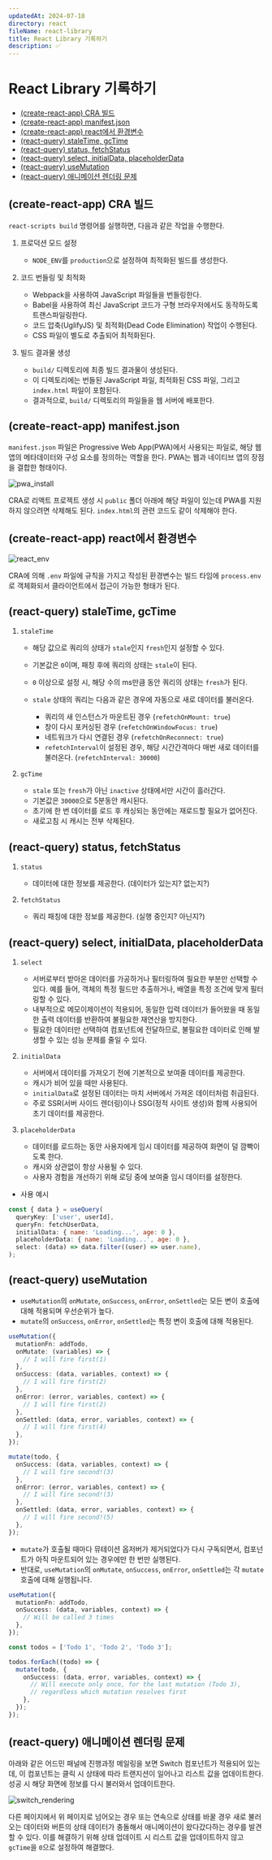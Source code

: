 ```yaml
---
updatedAt: 2024-07-18
directory: react
fileName: react-library
title: React Library 기록하기
description: ✅
---
```


# React Library 기록하기

- [(create-react-app) CRA 빌드](#create-react-app-cra-빌드)
- [(create-react-app) manifest.json](#create-react-app-manifestjson)
- [(create-react-app) react에서 환경변수](#create-react-app-react에서-환경변수)
- [(react-query) staleTime, gcTime](#react-query-staletime-gctime)
- [(react-query) status, fetchStatus](#react-query-status-fetchstatus)
- [(react-query) select, initialData, placeholderData](#react-query-select-initialdata-placeholderdata)
- [(react-query) useMutation](#react-query-usemutation)
- [(react-query) 애니메이션 렌더링 문제](#react-query-애니메이션-렌더링-문제)

## (create-react-app) CRA 빌드

`react-scripts build` 명령어를 실행하면, 다음과 같은 작업을 수행한다.

1. 프로덕션 모드 설정

   - `NODE_ENV`를 `production`으로 설정하여 최적화된 빌드를 생성한다.

2. 코드 번들링 및 최적화

   - Webpack을 사용하여 JavaScript 파일들을 번들링한다.
   - Babel을 사용하여 최신 JavaScript 코드가 구형 브라우저에서도 동작하도록 트랜스파일링한다.
   - 코드 압축(UglifyJS) 및 최적화(Dead Code Elimination) 작업이 수행된다.
   - CSS 파일이 별도로 추출되어 최적화된다.

3. 빌드 결과물 생성

   - `build/` 디렉토리에 최종 빌드 결과물이 생성된다.
   - 이 디렉토리에는 번들된 JavaScript 파일, 최적화된 CSS 파일, 그리고 `index.html` 파일이 포함된다.
   - 결과적으로, `build/` 디렉토리의 파일들을 웹 서버에 배포한다.

## (create-react-app) manifest.json

`manifest.json` 파일은 Progressive Web App(PWA)에서 사용되는 파일로, 해당 웹 앱의 메타데이터와 구성 요소를 정의하는 역할을 한다. PWA는 웹과 네이티브 앱의 장점을 결합한 형태이다.

![pwa_install](images/pwa_install.png)

CRA로 리액트 프로젝트 생성 시 `public` 폴더 아래에 해당 파일이 있는데 PWA를 지원하지 않으려면 삭제해도 된다. `index.html`의 관련 코드도 같이 삭제해야 한다.

## (create-react-app) react에서 환경변수

![react_env](images/react_env.png)

CRA에 의해 `.env` 파일에 규칙을 가지고 작성된 환경변수는 빌드 타임에 `process.env`로 객체화되서 클라이언트에서 접근이 가능한 형태가 된다.

## (react-query) staleTime, gcTime

1. `staleTime`

   - 해당 값으로 쿼리의 상태가 `stale`인지 `fresh`인지 설정할 수 있다.
   - 기본값은 `0`이며, 패칭 후에 쿼리의 상태는 `stale`이 된다.
   - `0` 이상으로 설정 시, 해당 수의 ms만큼 동안 쿼리의 상태는 `fresh`가 된다.
   - `stale` 상태의 쿼리는 다음과 같은 경우에 자동으로 새로 데이터를 불러온다.

     - 쿼리의 새 인스턴스가 마운트된 경우 (`refetchOnMount: true`)
     - 창이 다시 포커싱된 경우 (`refetchOnWindowFocus: true`)
     - 네트워크가 다시 연결된 경우 (`refetchOnReconnect: true`)
     - `refetchInterval`이 설정된 경우, 해당 시간간격마다 매번 새로 데이터를 불러온다. (`refetchInterval: 30000`)

2. `gcTime`

   - `stale` 또는 `fresh`가 아닌 `inactive` 상태에서만 시간이 흘러간다.
   - 기본값은 `30000`으로 5분동안 캐시된다.
   - 초기에 한 번 데이터를 로드 후 캐싱되는 동안에는 재로드할 필요가 없어진다.
   - 새로고침 시 캐시는 전부 삭제된다.

## (react-query) status, fetchStatus

1. `status`

   - 데이터에 대한 정보를 제공한다. (데이터가 있는지? 없는지?)

2. `fetchStatus`

   - 쿼리 패칭에 대한 정보를 제공한다. (실행 중인지? 아닌지?)

## (react-query) select, initialData, placeholderData

1. `select`

   - 서버로부터 받아온 데이터를 가공하거나 필터링하여 필요한 부분만 선택할 수 있다. 예를 들어, 객체의 특정 필드만 추출하거나, 배열을 특정 조건에 맞게 필터링할 수 있다.
   - 내부적으로 메모이제이션이 적용되어, 동일한 입력 데이터가 들어왔을 때 동일한 출력 데이터를 반환하여 불필요한 재연산을 방지한다.
   - 필요한 데이터만 선택하여 컴포넌트에 전달하므로, 불필요한 데이터로 인해 발생할 수 있는 성능 문제를 줄일 수 있다.

2. `initialData`

   - 서버에서 데이터를 가져오기 전에 기본적으로 보여줄 데이터를 제공한다.
   - 캐시가 비어 있을 때만 사용된다.
   - `initialData`로 설정된 데이터는 마치 서버에서 가져온 데이터처럼 취급된다.
   - 주로 SSR(서버 사이드 렌더링)이나 SSG(정적 사이트 생성)와 함께 사용되어 초기 데이터를 제공한다.

3. `placeholderData`

   - 데이터를 로드하는 동안 사용자에게 임시 데이터를 제공하여 화면이 덜 깜빡이도록 한다.
   - 캐시와 상관없이 항상 사용될 수 있다.
   - 사용자 경험을 개선하기 위해 로딩 중에 보여줄 임시 데이터를 설정한다.

- 사용 예시

```javascript
const { data } = useQuery(
  queryKey: ['user', userId],
  queryFn: fetchUserData,
  initialData: { name: 'Loading...', age: 0 },
  placeholderData: { name: 'Loading...', age: 0 },
  select: (data) => data.filter((user) => user.name),
);
```

## (react-query) useMutation

- `useMutation`의 `onMutate`, `onSuccess`, `onError`, `onSettled`는 모든 변이 호출에 대해 적용되며 우선순위가 높다.
- `mutate`의 `onSuccess`, `onError`, `onSettled`는 특정 변이 호출에 대해 적용된다.

```ts
useMutation({
  mutationFn: addTodo,
  onMutate: (variables) => {
    // I will fire first(1)
  },
  onSuccess: (data, variables, context) => {
    // I will fire first(2)
  },
  onError: (error, variables, context) => {
    // I will fire first(2)
  },
  onSettled: (data, error, variables, context) => {
    // I will fire first(4)
  },
});

mutate(todo, {
  onSuccess: (data, variables, context) => {
    // I will fire second!(3)
  },
  onError: (error, variables, context) => {
    // I will fire second!(3)
  },
  onSettled: (data, error, variables, context) => {
    // I will fire second!(5)
  },
});
```

- `mutate`가 호출될 때마다 뮤테이션 옵저버가 제거되었다가 다시 구독되면서, 컴포넌트가 아직 마운트되어 있는 경우에만 한 번만 실행된다.
- 반대로, `useMutation`의 `onMutate`, `onSuccess`, `onError`, `onSettled`는 각 `mutate` 호출에 대해 실행됩니다.

```ts
useMutation({
  mutationFn: addTodo,
  onSuccess: (data, variables, context) => {
    // Will be called 3 times
  },
});

const todos = ['Todo 1', 'Todo 2', 'Todo 3'];

todos.forEach((todo) => {
  mutate(todo, {
    onSuccess: (data, error, variables, context) => {
      // Will execute only once, for the last mutation (Todo 3),
      // regardless which mutation resolves first
    },
  });
});
```

## (react-query) 애니메이션 렌더링 문제

아래와 같은 어드민 패널에 진행과정 메일링을 보면 Switch 컴포넌트가 적용되어 있는데, 이 컴포넌트는 클릭 시 상태에 따라 트랜지션이 일어나고 리스트 값을 업데이트한다. 성공 시 해당 화면에 정보를 다시 불러와서 업데이트한다.

![switch_rendering](images/switch_rendering.png)

다른 페이지에서 위 페이지로 넘어오는 경우 또는 연속으로 상태를 바꿀 경우 새로 불러오는 데이터와 버튼의 상태 데이터가 충돌해서 애니메이션이 왔다갔다하는 경우를 발견할 수 있다. 이를 해결하기 위해 상태 업데이트 시 리스트 값을 업데이트하지 않고 `gcTime`을 `0`으로 설정하여 해결했다.
